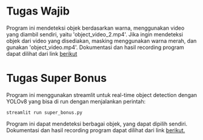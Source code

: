 # Tugas Wajib

Program ini mendeteksi objek berdasarkan warna, menggunakan video yang diambil sendiri, yaitu 'object_video_2.mp4'. Jika ingin mendeteksi objek dari video yang disediakan, masking menggunakan warna merah, dan gunakan 'object_video.mp4'. Dokumentasi dan hasil recording program dapat dilihat dari link [berikut](https://drive.google.com/file/d/1sVqg5nvX7JdnbfiOYbC6KXNH9twFOAEh/view?usp=sharing)

# Tugas Super Bonus

Program ini menggunakan streamlit untuk real-time object detection dengan YOLOv8 yang bisa di run dengan menjalankan perintah:

`streamlit run super_bonus.py`

Program ini dapat mendeteksi berbagai objek, yang dapat dipilih sendiri.
Dokumentasi dan hasil recording program dapat dilihat dari link [berikut.](https://drive.google.com/file/d/17enZSmBpnDLLme0m9kv765fMIqGhYTf_/view?usp=sharing)